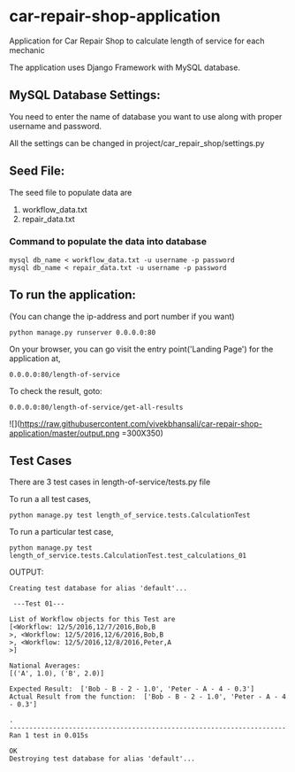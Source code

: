 # car-repair-shop-application
Application for Car Repair Shop to calculate length of service for each mechanic

The application uses Django Framework with MySQL database.

## MySQL Database Settings:
You need to enter the name of database you want to use along with proper username and password.

All the settings can be changed in project/car_repair_shop/settings.py

## Seed File:
The seed file to populate data are <br />
1. workflow_data.txt <br />
2. repair_data.txt

### Command to populate the data into database
```
mysql db_name < workflow_data.txt -u username -p password
mysql db_name < repair_data.txt -u username -p password
```

## To run the application:
(You can change the ip-address and port number if you want)
```
python manage.py runserver 0.0.0.0:80
```
On your browser, you can go visit the entry point('Landing Page') for the application at,
```
0.0.0.0:80/length-of-service
```

To check the result, goto:
```
0.0.0.0:80/length-of-service/get-all-results
```
![](https://raw.githubusercontent.com/vivekbhansali/car-repair-shop-application/master/output.png =300X350)

## Test Cases
There are 3 test cases in length-of-service/tests.py file

To run a all test cases,
```
python manage.py test length_of_service.tests.CalculationTest
```

To run a particular test case,
```
python manage.py test length_of_service.tests.CalculationTest.test_calculations_01
```
OUTPUT:
```
Creating test database for alias 'default'...

 ---Test 01--- 

List of Workflow objects for this Test are
[<Workflow: 12/5/2016,12/7/2016,Bob,B
>, <Workflow: 12/5/2016,12/6/2016,Bob,B
>, <Workflow: 12/5/2016,12/8/2016,Peter,A
>] 

National Averages: 
[('A', 1.0), ('B', 2.0)] 

Expected Result:  ['Bob - B - 2 - 1.0', 'Peter - A - 4 - 0.3']
Actual Result from the function:  ['Bob - B - 2 - 1.0', 'Peter - A - 4 - 0.3'] 

.
----------------------------------------------------------------------
Ran 1 test in 0.015s

OK
Destroying test database for alias 'default'...
```

